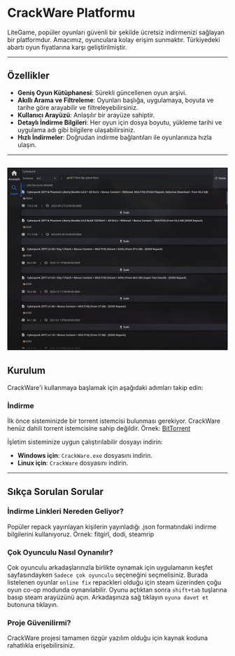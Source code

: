 # CrackWare Platformu

LiteGame, popüler oyunları güvenli bir şekilde ücretsiz indirmenizi sağlayan bir platformdur. Amacımız, oyunculara kolay erişim sunmaktır. Türkiyedeki abartı oyun fiyatlarına karşı geliştirilmiştir.

---

## Özellikler

* **Geniş Oyun Kütüphanesi**: Sürekli güncellenen oyun arşivi.
* **Akıllı Arama ve Filtreleme**: Oyunları başlığa, uygulamaya, boyuta ve tarihe göre arayabilir ve filtreleyebilirsiniz.
* **Kullanıcı Arayüzü**: Anlaşılır bir arayüze sahiptir.
* **Detaylı İndirme Bilgileri**: Her oyun için dosya boyutu, yükleme tarihi ve uygulama adı gibi bilgilere ulaşabilirsiniz.
* **Hızlı İndirmeler**: Doğrudan indirme bağlantıları ile oyunlarınıza hızla ulaşın.
---
![resim](img/image.png)
---
## Kurulum

CrackWare'i kullanmaya başlamak için aşağıdaki adımları takip edin:


### İndirme

İlk önce sisteminizde bir torrent istemcisi bulunması gerekiyor. CrackWare henüz dahili torrent istemcisine sahip değildir. Örnek: [BitTorrent](https://www.bittorrent.com/tr/downloads/complete/classic/)

İşletim sisteminize uygun çalıştırılabilir dosyayı indirin:

* **Windows için**: `CrackWare.exe` dosyasını indirin.
* **Linux için**: `CrackWare` dosyasını indirin.

---

## Sıkça Sorulan Sorular

### İndirme Linkleri Nereden Geliyor?

Popüler repack yayınlayan kişilerin yayınladığı .json formatındaki indirme bilgilerini kullanıyoruz. Örnek: fitgirl, dodi, steamrip

### Çok Oyunculu Nasıl Oynanılır?

Çok oyunculu arkadaşlarınızla birlikte oynamak için uygulamanın keşfet sayfasındayken `Sadece çok oyunculu` seçeneğini seçmelisiniz. Burada listelenen oyunlar `online fix` repackleri olduğu için steam üzerinden çoğu oyun co-op modunda oynanılabilir. Oyunu açtıktan sonra `shift+tab` tuşlarına basıp steam arayüzünü açın. Arkadaşınıza sağ tıklayın `oyuna davet et` butonuna tıklayın.

### Proje Güvenilirmi?

CrackWare projesi tamamen özgür yazılım olduğu için kaynak koduna rahatlıkla erişebilirsiniz.